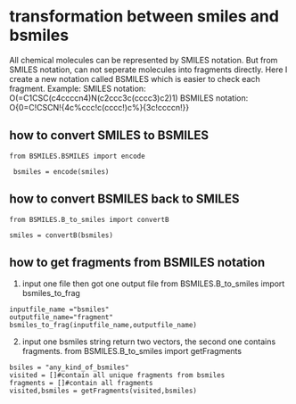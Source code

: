 # transformation between smiles and bsmiles
All chemical molecules can be represented by SMILES notation. But from SMILES notation, can not seperate molecules into fragments directly. Here I create a new notation called BSMILES which is easier to check each fragment.
Example:
  SMILES notation: O(=C1CSC(c4ccccn4)N(c2ccc3c(cccc3)c2)1)                                                                       BSMILES notation: O{0=C!CSCN!{4c%ccc!c(cccc!)c%}{3c!ccccn!}}
  
  ## how to convert SMILES to BSMILES
    from BSMILES.BSMILES import encode 

     bsmiles = encode(smiles)

  ## how to convert BSMILES back to SMILES
    from BSMILES.B_to_smiles import convertB 

    smiles = convertB(bsmiles)

  ## how to get fragments from BSMILES notation
  1. input one file then got one output file
    from BSMILES.B_to_smiles import bsmiles_to_frag 

    inputfile_name ="bsmiles"
    outputfile_name="fragment"
    bsmiles_to_frag(inputfile_name,outputfile_name)

  2. input one bsmiles string return two vectors, the second one contains fragments.
    from BSMILES.B_to_smiles import getFragments
    
    bsiles = "any_kind_of_bsmiles"
    visited = []#contain all unique fragments from bsmiles
    fragments = []#contain all fragments
    visited,bsmiles = getFragments(visited,bsmiles)
